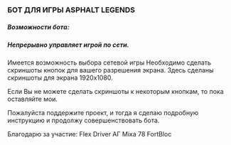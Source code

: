 ### **БОТ ДЛЯ ИГРЫ ASPHALT LEGENDS**
##### Возможности бота:
##### Непрерывно управляет игрой по сети. 
Имеется возможность выбора сетевой игры
Необходимо сделать скриншоты кнопок для вашего разрешения экрана.
Здесь сделаны скриншоты для экрана 1920х1080.

Если Вы не можете сделать скриншоты к некоторым кнопкам, то пока оставляйте мои.

Пожалуйста поддержите проект, и тогда я сделаю подробную инструкцию и продолжу совершенствовать бота.

Благодарю за участие:
Flex Driver
АГ
Mixa 78
FortBloc



